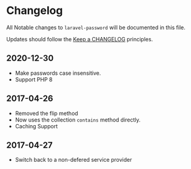 # Changelog

All Notable changes to `laravel-password` will be documented in this file.

Updates should follow the [Keep a CHANGELOG](http://keepachangelog.com/) principles.

## 2020-12-30

- Make passwords case insensitive.
- Support PHP 8

## 2017-04-26

- Removed the flip method
- Now uses the collection `contains` method directly.
- Caching Support


## 2017-04-27

- Switch back to a non-defered service provider 
